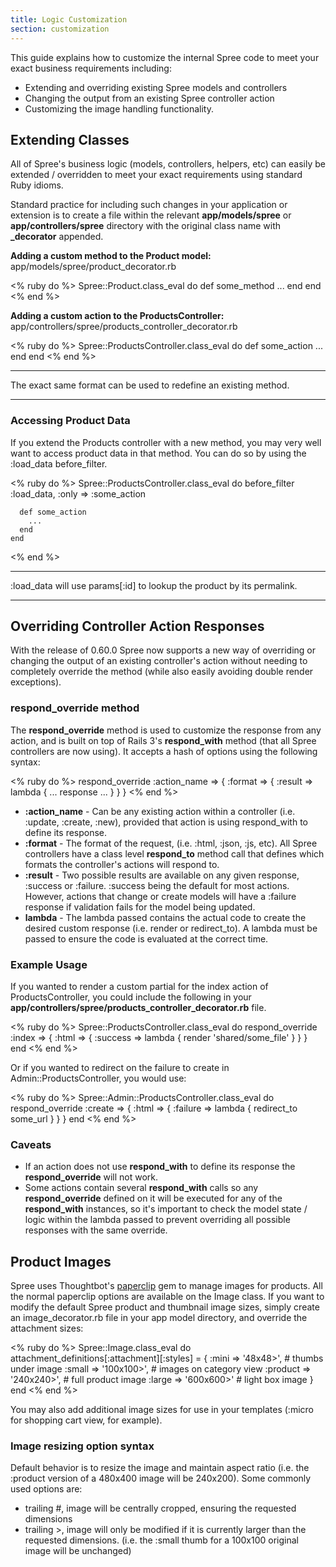 ```yaml
---
title: Logic Customization
section: customization
---
```


This guide explains how to customize the internal Spree code to meet
your exact business requirements including:

-   Extending and overriding existing Spree models and controllers
-   Changing the output from an existing Spree controller action
-   Customizing the image handling functionality.

## Extending Classes

All of Spree's business logic (models, controllers, helpers, etc) can
easily be extended / overridden to meet your exact requirements using
standard Ruby idioms.

Standard practice for including such changes in your application or
extension is to create a file within the relevant **app/models/spree** or
**app/controllers/spree** directory with the original class name with
**_decorator** appended.

**Adding a custom method to the Product model:**
app/models/spree/product_decorator.rb

<% ruby do %>
    Spree::Product.class_eval do
      def some_method
        ...
      end
    end
<% end %>

**Adding a custom action to the ProductsController:**
app/controllers/spree/products_controller_decorator.rb

<% ruby do %>
    Spree::ProductsController.class_eval do
      def some_action
        ...
      end
    end
<% end %>

***
The exact same format can be used to redefine an existing method.
***

### Accessing Product Data

If you extend the Products controller with a new method, you may very
well want to access product data in that method. You can do so by using
the :load_data before_filter.

<% ruby do %>
    Spree::ProductsController.class_eval do
      before_filter :load_data, :only => :some_action

      def some_action
        ...
      end
    end
<% end %>

***
:load_data will use params[:id] to lookup the product by its
permalink.
***

## Overriding Controller Action Responses

With the release of 0.60.0 Spree now supports a new way of overriding or
changing the output of an existing controller's action without needing
to completely override the method (while also easily avoiding double
render exceptions).

### respond_override method

The **respond_override** method is used to customize the response from
any action, and is built on top of Rails 3's **respond_with** method
(that all Spree controllers are now using). It accepts a hash of options
using the following syntax:

<% ruby do %>
    respond_override :action_name => { :format =>  { :result => lambda { ... response ... } } }
<% end %>

-   **:action_name** - Can be any existing action within a controller
    (i.e. :update, :create, :new), provided that action is using
    respond_with to define its response.
-   **:format** - The format of the request, (i.e. :html, :json, :js,
    etc). All Spree controllers have a class level **respond_to**
    method call that defines which formats the controller's actions will
    respond to.
-   **:result** - Two possible results are available on any given
    response, :success or :failure. :success being the default for most
    actions. However, actions that change or create models will have a
    :failure response if validation fails for the model being updated.
-   **lambda** - The lambda passed contains the actual code to create
    the desired custom response (i.e. render or redirect_to). A lambda
    must be passed to ensure the code is evaluated at the correct time.

### Example Usage

If you wanted to render a custom partial for the index action of
ProductsController, you could include the following in your
**app/controllers/spree/products_controller_decorator.rb** file.

<% ruby do %>
    Spree::ProductsController.class_eval do
      respond_override :index => { :html =>
        { :success => lambda { render 'shared/some_file' } } }
    end
<% end %>

Or if you wanted to redirect on the failure to create in
Admin::ProductsController, you would use:

<% ruby do %>
    Spree::Admin::ProductsController.class_eval do
      respond_override :create => { :html => { :failure => lambda {
        redirect_to some_url } } }
    end
<% end %>

### Caveats

-   If an action does not use **respond_with** to define its response
    the **respond_override** will not work.
-   Some actions contain several **respond_with** calls so any
    **respond_override** defined on it will be executed for any of the
    **respond_with** instances, so it's important to check the model
    state / logic within the lambda passed to prevent overriding all
    possible responses with the same override.

## Product Images

Spree uses Thoughtbot's
[paperclip](https://github.com/thoughtbot/paperclip) gem to manage
images for products. All the normal paperclip options are available on
the Image class. If you want to modify the default Spree product and
thumbnail image sizes, simply create an image_decorator.rb file in your
app model directory, and override the attachment sizes:

<% ruby do %>
    Spree::Image.class_eval do
      attachment_definitions[:attachment][:styles] = {
        :mini => '48x48>', # thumbs under image
        :small => '100x100>', # images on category view
        :product => '240x240>', # full product image
        :large => '600x600>' # light box image
      }
    end
<% end %>

You may also add additional image sizes for use in your templates
(:micro for shopping cart view, for example).

### Image resizing option syntax

Default behavior is to resize the image and maintain aspect ratio (i.e.
the :product version of a 480x400 image will be 240x200). Some commonly
used options are:

-   trailing #, image will be centrally cropped, ensuring the requested
dimensions
-   trailing >, image will only be modified if it is currently larger
than the requested dimensions. (i.e. the :small thumb for a 100x100
original image will be unchanged)
